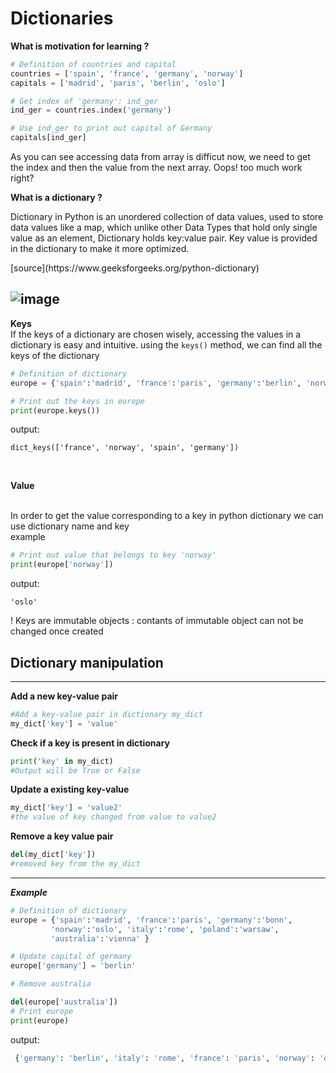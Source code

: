 # Dictionaries
**What is motivation for learning ?**
``` python
# Definition of countries and capital
countries = ['spain', 'france', 'germany', 'norway']
capitals = ['madrid', 'paris', 'berlin', 'oslo']

# Get index of 'germany': ind_ger
ind_ger = countries.index('germany')

# Use ind_ger to print out capital of Germany
capitals[ind_ger] 
```

As you can see accessing data from array is difficut now, we need to get the index and then the value from the next array.
Oops! too much work right?

**What is a dictionary ?**
<p>
Dictionary in Python is an unordered collection of data values, used to store data values like a map, which unlike other Data Types that hold only single value as an element, Dictionary holds key:value pair. Key value is provided in the dictionary to make it more optimized. </p>
[source](https://www.geeksforgeeks.org/python-dictionary)

![image](https://techeplanet.com/wp-content/uploads/2018/12/python-dictionary.jpg)
---
**Keys**
<br>
If the keys of a dictionary are chosen wisely, accessing the values in a dictionary is easy and intuitive.
using the ``` keys() ``` method, we can find all the keys of the dictionary
``` python
# Definition of dictionary
europe = {'spain':'madrid', 'france':'paris', 'germany':'berlin', 'norway':'oslo' }

# Print out the keys in europe
print(europe.keys())
```
output:
```
dict_keys(['france', 'norway', 'spain', 'germany'])
```
<br>

**Value**

<br>
In order to get the value corresponding to a key in python dictionary we can use dictionary name and key
<br>
example

``` python
# Print out value that belongs to key 'norway'
print(europe['norway'])
```
output:

``` 'oslo' ```

! Keys are immutable objects : contants of immutable object can not be changed once created
<br>
## Dictionary manipulation
---
 **Add a new key-value pair**
 
 ``` python
 #Add a key-value pair in dictionary my_dict
 my_dict['key'] = 'value'
 ```
 **Check if a key is present in dictionary**
 ``` python
 print('key' in my_dict)
 #Output will be True or False
 ```
 **Update a existing key-value**
 
 ``` python
 my_dict['key'] = 'value2'
 #the value of key changed from value to value2
 ```
 
 **Remove a key value pair**
 
 ```python
 del(my_dict['key'])
 #removed key from the my_dict
 ```
 ---
 ***Example***
 
 ```python
 # Definition of dictionary
europe = {'spain':'madrid', 'france':'paris', 'germany':'bonn',
          'norway':'oslo', 'italy':'rome', 'poland':'warsaw',
          'australia':'vienna' }

# Update capital of germany
europe['germany'] = 'berlin'

# Remove australia

del(europe['australia'])
# Print europe
print(europe)
```
output:

```python
 {'germany': 'berlin', 'italy': 'rome', 'france': 'paris', 'norway': 'oslo', 'spain': 'madrid', 'poland': 'warsaw'}
```
 
